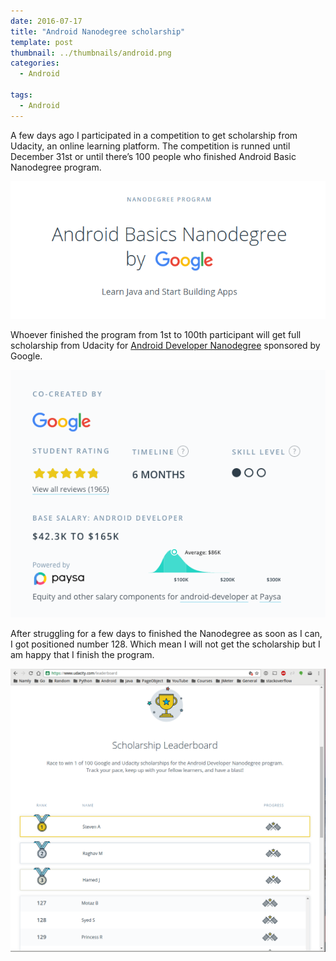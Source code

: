 ```yaml
---
date: 2016-07-17
title: "Android Nanodegree scholarship"
template: post
thumbnail: ../thumbnails/android.png
categories:
  - Android

tags:
  - Android
---
```


A few days ago I participated in a competition to get scholarship from Udacity, an online learning platform. The competition is runned until December 31st or until there’s 100 people who finished Android Basic Nanodegree program.

![first-screenshot][1]

Whoever finished the program from 1st to 100th participant will get full scholarship from Udacity for [Android Developer Nanodegree][2] sponsored by Google.

![second-screenshot][3]


After struggling for a few days to finished the Nanodegree as soon as I can, I got positioned number 128. Which mean I will not get the scholarship but I am happy that I finish the program.

![third-screenshot][4]


[1]: ../images/android_basics_nanodegree.png
[2]: https://immutables.github.io/apt.html#intellij-idea
[3]: ../images/android_basics_nanodegree2.png
[4]: ../images/android_basics_scholarship.png